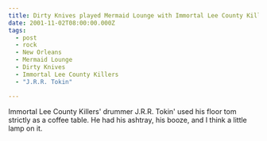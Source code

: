 ```yaml
---
title: Dirty Knives played Mermaid Lounge with Immortal Lee County Killers.
date: 2001-11-02T08:00:00.000Z
tags:
  - post 
  - rock
  - New Orleans
  - Mermaid Lounge
  - Dirty Knives
  - Immortal Lee County Killers
  - "J.R.R. Tokin"

---
```


Immortal Lee County Killers' drummer J.R.R. Tokin' used his floor tom strictly as a coffee table. He had his ashtray, his booze, and I think a little lamp on it.
